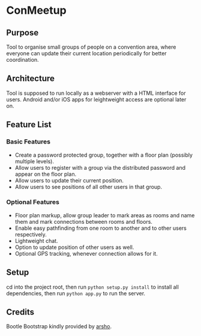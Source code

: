 # ConMeetup

## Purpose
Tool to organise small groups of people on a convention area, where everyone can update their current location periodically for better coordination.

## Architecture
Tool is supposed to run locally as a webserver with a HTML interface for users.
Android and/or iOS apps for leightweight access are optional later on.

## Feature List

### Basic Features
- Create a password protected group, together with a floor plan (possibly multiple levels).
- Allow users to register with a group via the distributed password and appear on the floor plan.
- Allow users to update their current position.
- Allow users to see positions of all other users in that group.

### Optional Features
- Floor plan markup, allow group leader to mark areas as rooms and name them and mark connections between rooms and floors.
- Enable easy pathfinding from one room to another and to other users respectively.
- Lightweight chat.
- Option to update position of other users as well.
- Optional GPS tracking, whenever connection allows for it.

## Setup
cd into the project root, then run `python setup.py install` to install all dependencies, then run `python app.py` to run the server.

## Credits
Bootle Bootstrap kindly provided by [arsho](https://github.com/arsho/bottle-bootstrap).
